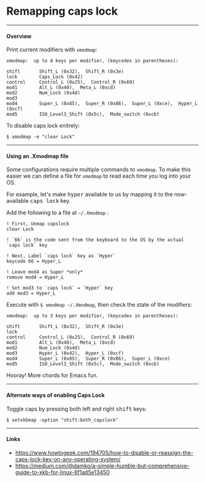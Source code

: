 # Remapping caps lock

---

#### Overview

Print current modifiers with `xmodmap`:

    xmodmap:  up to 4 keys per modifier, (keycodes in parentheses):

    shift       Shift_L (0x32),  Shift_R (0x3e)
    lock        Caps_Lock (0x42)
    control     Control_L (0x25),  Control_R (0x69)
    mod1        Alt_L (0x40),  Meta_L (0xcd)
    mod2        Num_Lock (0x4d)
    mod3      
    mod4        Super_L (0x85),  Super_R (0x86),  Super_L (0xce),  Hyper_L (0xcf)
    mod5        ISO_Level3_Shift (0x5c),  Mode_switch (0xcb)


To disable caps lock enitrely:

    $ xmodmap -e "clear Lock"


---


#### Using an .Xmodmap file

Some configurations require multiple commands to `xmodmap`. To make this easier we can define a file for `xmodmap` to read each time you log into your OS.

For example, let's make <kbd>hyper</kbd> available to us by mapping it to the now-available <kbd>caps lock</kbd> key.

Add the following to a file at `~/.Xmodmap` :

    ! First, Unmap capslock
    clear Lock
    
    ! `66` is the code sent from the keyboard to the OS by the actual `caps lock` key
    
    ! Next, Label `caps lock` key as `Hyper`
    keycode 66 = Hyper_L
    
    ! Leave mod4 as Super *only*
    remove mod4 = Hyper_L
    
    ! Set mod3 to `caps lock` = `Hyper` key
    add mod3 = Hyper_L
    
Execute with `$ xmodmap ~/.Xmodmap`, then check the state of the modifiers:

    xmodmap:  up to 3 keys per modifier, (keycodes in parentheses):
    
    shift       Shift_L (0x32),  Shift_R (0x3e)
    lock      
    control     Control_L (0x25),  Control_R (0x69)
    mod1        Alt_L (0x40),  Meta_L (0xcd)
    mod2        Num_Lock (0x4d)
    mod3        Hyper_L (0x42),  Hyper_L (0xcf)
    mod4        Super_L (0x85),  Super_R (0x86),  Super_L (0xce)
    mod5        ISO_Level3_Shift (0x5c),  Mode_switch (0xcb)
    

Hooray! More chords for Emacs fun.


---

#### Alternate ways of enabling Caps Lock

Toggle caps by pressing both left and right <kbd>shift</kbd> keys:

    $ setxkbmap -option "shift:both_capslock"


---

#### Links

- https://www.howtogeek.com/194705/how-to-disable-or-reassign-the-caps-lock-key-on-any-operating-system/
- https://medium.com/@damko/a-simple-humble-but-comprehensive-guide-to-xkb-for-linux-6f1ad5e13450



